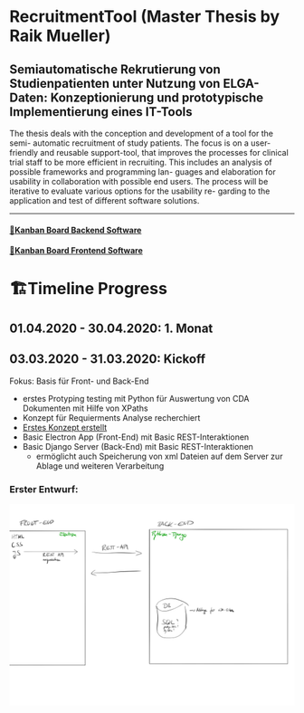 # RecruitmentTool (Master Thesis by Raik Mueller) 
## Semiautomatische Rekrutierung von Studienpatienten unter Nutzung von ELGA-Daten: Konzeptionierung und prototypische Implementierung eines IT-Tools

The thesis deals with the conception and development of a tool for the semi- automatic recruitment of study patients. The focus is on a user-friendly and reusable support-tool, that improves the processes for clinical trial staff to be more efficient in recruiting.
This includes an analysis of possible frameworks and programming lan- guages and elaboration for usability in collaboration with possible end users. The process will be iterative to evaluate various options for the usability re- garding to the application and test of different software solutions.



---
#### [🎯Kanban Board Backend Software](https://github.com/raikm/RecruitmentTool/projects/2)

#### [🎯Kanban Board Frontend Software](https://github.com/raikm/RecruitmentTool/projects/3)

# 🏗Timeline Progress

## 01.04.2020 - 30.04.2020: 1. Monat


## 03.03.2020 - 31.03.2020: Kickoff
Fokus: Basis für Front- und Back-End
- erstes Protyping testing mit Python für Auswertung von CDA Dokumenten mit Hilfe von XPaths
- Konzept für Requierments Analyse recherchiert
- [Erstes Konzept erstellt](https://www.notion.so/Konzept-a88d0a9f79ec4122bc6533d7d3cdb702)
- Basic Electron App (Front-End) mit Basic REST-Interaktionen
- Basic Django Server (Back-End) mit Basic REST-Interaktionen
    - ermöglicht auch Speicherung von xml Dateien auf dem Server zur Ablage und weiteren Verarbeitung

### Erster Entwurf:
![Erster Entwurf für Front-End und Back-End](images_readme/Untitled-6.jpg)

